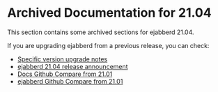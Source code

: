# Archived Documentation for 21.04

This section contains some archived sections for ejabberd 21.04.

If you are upgrading ejabberd from a previous release, you can check:

* [Specific version upgrade notes](upgrade.md)
* [ejabberd 21.04 release announcement](https://www.process-one.net/blog/ejabberd-21-04/)
* [Docs Github Compare from 21.01](https://github.com/processone/docs.ejabberd.im/compare/21.01..21.04)
* [ejabberd Github Compare from 21.01](https://github.com/processone/ejabberd/compare/21.01..21.04)

